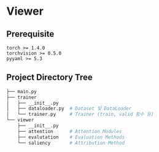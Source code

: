 # Viewer

## Prerequisite

```
torch >= 1.4.0
torchvision >= 0.5.0
pyyaml >= 5.3

```

## Project Directory Tree

```bash
├── main.py
├── trainer
│   ├── __init__.py
│   ├── dataloader.py  # Dataset 및 DataLoader
│   └── trainer.py     # Trainer (train, valid 함수 등)
└── viewer
    ├── __init__.py
    ├── attention      # Attention Modules
    ├── evalutation    # Evaluation Methods
    └── saliency       # Attribution Method
```

